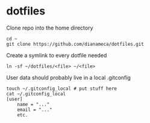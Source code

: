# dotfiles

Clone repo into the home directory
```
cd ~
git clone https://github.com/dianameca/dotfiles.git
```

Create a symlink to every dotfile needed
```
ln -sf ~/dotfiles/<file> ~/<file>
```

User data should probably live in a local .gitconfig
```
touch ~/.gitconfig_local # put stuff here
cat ~/.gitconfig_local
[user]
    name = "..."
    email = "..."
    etc.
```